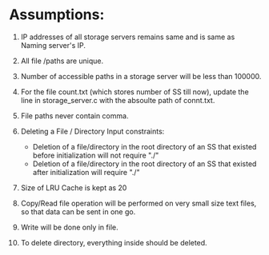 # Assumptions:

1. IP addresses of all storage servers remains same and is same as Naming server's IP.

2. All file /paths are unique.

3. Number of accessible paths in a storage server will be less than 100000.

4. For the file count.txt (which stores number of SS till now), update the line in storage_server.c with the absoulte path of connt.txt.

5. File paths never contain comma.

6. Deleting a File / Directory
    Input constraints: 
    - Deletion of a file/directory in the root directory of an SS that existed before initialization will not require "./" 
    - Deletion of a file/directory in the root directory of an SS that existed after initialization will require "./"

7. Size of LRU Cache is kept as 20

8. Copy/Read file operation will be performed on very small size text files, so that data can be sent in one go.

9. Write will be done only in file.

10. To delete directory, everything inside should be deleted.
